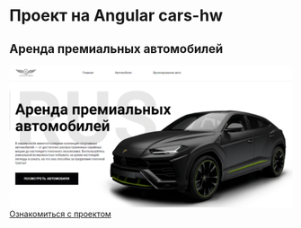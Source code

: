 # Проект на Angular cars-hw
## Аренда премиальных автомобилей
![[Ссылка](https://answer-0885.github.io/cars-hw/)](assets/img/car.png)
[Ознакомиться с проектом](https://answer-0885.github.io/cars-hw/)
